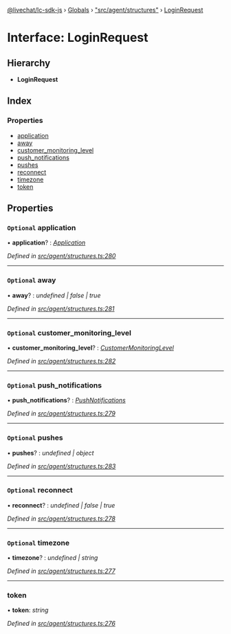 [@livechat/lc-sdk-js](../README.md) › [Globals](../globals.md) › ["src/agent/structures"](../modules/_src_agent_structures_.md) › [LoginRequest](_src_agent_structures_.loginrequest.md)

# Interface: LoginRequest

## Hierarchy

* **LoginRequest**

## Index

### Properties

* [application](_src_agent_structures_.loginrequest.md#optional-application)
* [away](_src_agent_structures_.loginrequest.md#optional-away)
* [customer_monitoring_level](_src_agent_structures_.loginrequest.md#optional-customer_monitoring_level)
* [push_notifications](_src_agent_structures_.loginrequest.md#optional-push_notifications)
* [pushes](_src_agent_structures_.loginrequest.md#optional-pushes)
* [reconnect](_src_agent_structures_.loginrequest.md#optional-reconnect)
* [timezone](_src_agent_structures_.loginrequest.md#optional-timezone)
* [token](_src_agent_structures_.loginrequest.md#token)

## Properties

### `Optional` application

• **application**? : *[Application](_src_agent_structures_.application.md)*

*Defined in [src/agent/structures.ts:280](https://github.com/livechat/lc-sdk-js/blob/ce4846a/src/agent/structures.ts#L280)*

___

### `Optional` away

• **away**? : *undefined | false | true*

*Defined in [src/agent/structures.ts:281](https://github.com/livechat/lc-sdk-js/blob/ce4846a/src/agent/structures.ts#L281)*

___

### `Optional` customer_monitoring_level

• **customer_monitoring_level**? : *[CustomerMonitoringLevel](../enums/_src_agent_structures_.customermonitoringlevel.md)*

*Defined in [src/agent/structures.ts:282](https://github.com/livechat/lc-sdk-js/blob/ce4846a/src/agent/structures.ts#L282)*

___

### `Optional` push_notifications

• **push_notifications**? : *[PushNotifications](_src_agent_structures_.pushnotifications.md)*

*Defined in [src/agent/structures.ts:279](https://github.com/livechat/lc-sdk-js/blob/ce4846a/src/agent/structures.ts#L279)*

___

### `Optional` pushes

• **pushes**? : *undefined | object*

*Defined in [src/agent/structures.ts:283](https://github.com/livechat/lc-sdk-js/blob/ce4846a/src/agent/structures.ts#L283)*

___

### `Optional` reconnect

• **reconnect**? : *undefined | false | true*

*Defined in [src/agent/structures.ts:278](https://github.com/livechat/lc-sdk-js/blob/ce4846a/src/agent/structures.ts#L278)*

___

### `Optional` timezone

• **timezone**? : *undefined | string*

*Defined in [src/agent/structures.ts:277](https://github.com/livechat/lc-sdk-js/blob/ce4846a/src/agent/structures.ts#L277)*

___

###  token

• **token**: *string*

*Defined in [src/agent/structures.ts:276](https://github.com/livechat/lc-sdk-js/blob/ce4846a/src/agent/structures.ts#L276)*
